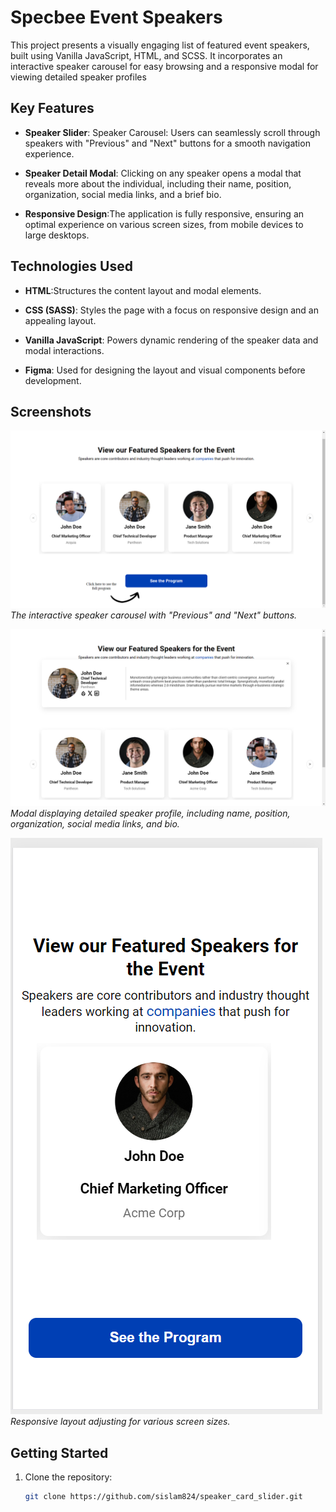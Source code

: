 # Specbee Event Speakers

This project presents a visually engaging list of featured event speakers, built using Vanilla JavaScript, HTML, and SCSS. It incorporates an interactive speaker carousel for easy browsing and a responsive modal for viewing detailed speaker profiles

## Key Features

- **Speaker Slider**: Speaker Carousel: Users can seamlessly scroll through speakers with "Previous" and "Next" buttons for a smooth navigation experience.
- **Speaker Detail Modal**: Clicking on any speaker opens a modal that reveals more about the individual, including their name, position, organization, social media links, and a brief bio.

- **Responsive Design**:The application is fully responsive, ensuring an optimal experience on various screen sizes, from mobile devices to large desktops.

## Technologies Used

- **HTML**:Structures the content layout and modal elements.
- **CSS (SASS)**: Styles the page with a focus on responsive design and an appealing layout.
- **Vanilla JavaScript**: Powers dynamic rendering of the speaker data and modal interactions.

- **Figma**: Used for designing the layout and visual components before development.

## Screenshots

![Speaker Carousel](./assets/s1.png)
_The interactive speaker carousel with "Previous" and "Next" buttons._

![Speaker Detail Modal](assets/s2.png)
_Modal displaying detailed speaker profile, including name, position, organization, social media links, and bio._

![Responsive Design](assets/s3.png)
_Responsive layout adjusting for various screen sizes._

## Getting Started

1. Clone the repository:
   ```bash
   git clone https://github.com/sislam824/speaker_card_slider.git
   ```
